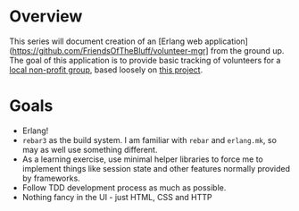 <!-- vim:fo=tq:tw=0:syntax=off:sw=2:ts=2:
-->

# Overview

This series will document creation of an [Erlang web application](https://github.com/FriendsOfTheBluff/volunteer-mgr] from the ground up. The goal of this application is to provide basic tracking of volunteers for a [local non-profit group](http://www.friendsofthebluff.org/), based loosely on [this project](http://sos.sourceforge.net/).

# Goals

* Erlang!
* `rebar3` as the build system. I am familiar with `rebar` and `erlang.mk`, so may as well use something different.
* As a learning exercise, use minimal helper libraries to force me to implement things like session state and other features normally provided by frameworks.
* Follow TDD development process as much as possible.
* Nothing fancy in the UI - just HTML, CSS and HTTP
